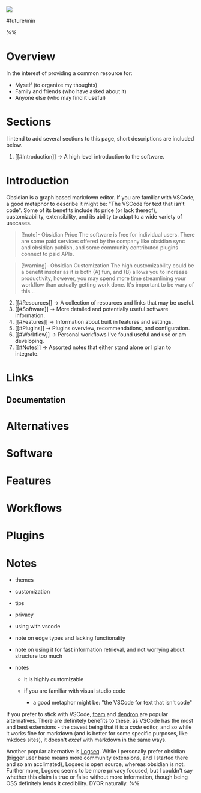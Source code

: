 <img src="https://i.redd.it/jscbmohcfv0b1.jpg" class="header-image">

#future/min 

%%
# Overview

In the interest of providing a common resource for:

- Myself (to organize my thoughts)
- Family and friends (who have asked about it)
- Anyone else (who may find it useful)

# Sections

I intend to add several sections to this page, short descriptions are included below.

1. [[#Introduction]] -> A high level introduction to the software.

# Introduction

Obsidian is a graph based markdown editor. If you are familiar with VSCode, a good metaphor to describe it might be: "The VSCode for text that isn't code". Some of its benefits include its price (or lack thereof), customizability, extensibility, and its ability to adapt to a wide variety of usecases.

> [!note]- Obsidian Price
> The software is free for individual users. There are some paid services offered by the company like obsidian sync and obsidian publish, and some community contributed plugins connect to paid APIs.

> [!warning]- Obsidian Customization
> The high customizability could be a benefit insofar as it is both (A) fun, and (B) allows you to increase productivity, however, you may spend more time streamlining your workflow than actually getting work done. It's important to be wary of this...



2. [[#Resources]] -> A collection of resources and links that may be useful.
3. [[#Software]] -> More detailed and potentially useful software information.
4. [[#Features]] -> Information about built in features and settings.
5. [[#Plugins]] -> Plugins overview, recommendations, and configuration.
6. [[#Workflow]] -> Personal workflows I've found useful and use or am developing.
7. [[#Notes]] -> Assorted notes that either stand alone or I plan to integrate.


# Links

## Documentation


# Alternatives

# Software

# Features

# Workflows


# Plugins




# Notes




- themes
- customization
- tips
- privacy
- using with vscode
- note on edge types and lacking functionality
- note on using it for fast information retrieval, and not worrying about structure too much





- notes
	- it is highly customizable

	- if you are familiar with visual studio code
		- a good metaphor might be: "the VSCode for text that isn't code"




If you prefer to stick with VSCode, [foam](https://foambubble.github.io/foam/) and [dendron](https://wiki.dendron.so/) are popular alternatives. There are definitely benefits to these, as VSCode has the most and best extensions - the caveat being that it is a *code* editor, and so while it works fine for markdown (and is better for some specific purposes, like mkdocs sites), it doesn't *excel* with markdown in the same ways.

Another popular alternative is [Logseq](https://logseq.com/). While I personally prefer obsidian (bigger user base means more community extensions, and I started there and so am acclimated), Logseq is open source, whereas obsidian is not. Further more, Logseq seems to be more privacy focused, but I couldn't say whether this claim is true or false without more information, though being OSS definitely lends it credibility. DYOR naturally.
%%